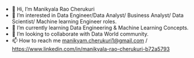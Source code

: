 - 👋 Hi, I’m Manikyala Rao Cherukuri
- 👀 I’m interested in Data Engineer/Data Analyst/ Business Analyst/ Data Scientist/ Machine learning Engineer roles.
- 🌱 I’m currently learning Data Engineering & Machine Learning Concepts.
- 💞️ I’m looking to collaborate with Data World community.
- 📫 How to reach me manikyam.cherukuri1@gmail.com / https://www.linkedin.com/in/manikyala-rao-cherukuri-b72a5793

<!---
Manikyala Rao Cherukuri is a ✨ special ✨ repository because its `README.md` (this file) appears on your GitHub profile.
You can click the Preview link to take a look at your changes.
--->
